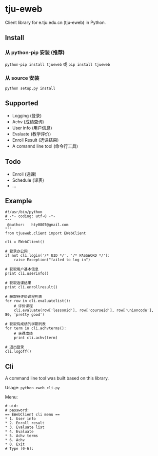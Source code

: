 tju-eweb
========

Client library for e.tju.edu.cn (tju-eweb) in Python.

## Install

### 从 python-pip 安装 (推荐)
``python-pip install tjueweb`` 或 ``pip install tjueweb``

### 从 source 安装
``python setup.py install``

## Supported

* Logging (登录)
* Achv (成绩查询)
* User info (用户信息)
* Evaluate (教学评价)
* Enroll Result (选课结果)
* A comannd line tool (命令行工具)

## Todo
* Enroll (选课)
* Schedule (课表)
* ...

## Example
```
#!/usr/bin/python
# -*- coding: utf-8 -*-
"""
 @author:   hty0807@gmail.com
"""
from tjueweb.client import EWebClient

cli = EWebClient()

# 登录办公网
if not cli.login('/* UID */', '/* PASSWORD */'):
    raise Exception("failed to log in")

# 获取用户基本信息
print cli.userinfo()

# 获取选课结果
print cli.enrollresult()

# 获取待评价课程列表
for row in cli.evaluatelist():
    # 评价课程
    cli.evaluate(row['lessonid'], row['courseid'], row['unioncode'], 80, 'pretty good')

# 获取有成绩的学期列表
for term in cli.achvterms():
    # 获得成绩
    print cli.achv(term)

# 退出登录
cli.logoff()
```

## Cli

A command line tool was built based on this library.

Usage: ``python eweb_cli.py``

Menu:

```
# uid: 
# password: 
== EWebClient cli menu ==
* 1. User info
* 2. Enroll result
* 3. Evaluate list
* 4. Evaluate
* 5. Achv terms
* 6. Achv
* 0. Exit
# Type [0-6]: 
```
